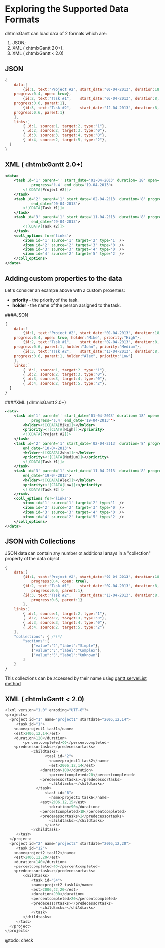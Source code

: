 Exploring the Supported Data Formats
=======================================
dhtmlxGantt can load data of 2 formats which are:

1. JSON;
2. XML ( dhtmlxGantt 2.0+).
3. XML ( dhtmlxGantt < 2.0)



JSON
-------------------------

~~~js
{
	data:[
		{id:1, text:"Project #2", start_date:"01-04-2013", duration:18, 
    progress:0.4, open: true},
		{id:2, text:"Task #1", 	  start_date:"02-04-2013", duration:8, 
    progress:0.6, parent:1},
		{id:3, text:"Task #2",    start_date:"11-04-2013", duration:8, 
    progress:0.6, parent:1}
  	],
  	links:[
  		{ id:1, source:1, target:2, type:"1"},
    	{ id:2, source:2, target:3, type:"0"},
		{ id:3, source:3, target:4, type:"0"},
		{ id:4, source:2, target:5, type:"2"},
  ]
}
~~~
XML ( dhtmlxGantt 2.0+)
---------------------------------

~~~xml
<data>
	<task id='1' parent='' start_date='01-04-2013' duration='18' open='true' 
    		progress='0.4' end_date='19-04-2013'>
    	<![CDATA[Project #2]]>
    </task>
    <task id='2' parent='1' start_date='02-04-2013' duration='8' progress='0.6' 
    		end_date='10-04-2013'>
    	<![CDATA[Task #1]]>
    </task>
    <task id='3' parent='1' start_date='11-04-2013' duration='8' progress='0.6' 
    		end_date='19-04-2013'>
    	<![CDATA[Task #2]]>
    </task>
    <coll_options for='links'>
    	<item id='1' source='1' target='2' type='1' />
        <item id='2' source='2' target='3' type='0' />
        <item id='3' source='3' target='4' type='0' />
        <item id='4' source='2' target='5' type='2' />
    </coll_options>
</data>
~~~

Adding custom properties to the data
-------------------------------
Let's consider an example above with 2 custom  properties: 

- **priority** - the priority of the task.
- **holder**  - the name of the person assigned to the task.


####JSON
~~~js
{
	data:[
		{id:1, text:"Project #2", start_date:"01-04-2013", duration:18,
    progress:0.4, open: true, holder:"Mike", priority:"High"},
		{id:2, text:"Task #1", 	  start_date:"02-04-2013", duration:8,  
    progress:0.6, parent:1, holder:"John", priority:"Medium"},
		{id:3, text:"Task #2",    start_date:"11-04-2013", duration:8, 
    progress:0.6, parent:1, holder:"Alex", priority:"Low"}
  	],
  	links:[
  		{ id:1, source:1, target:2, type:"1"},
    	{ id:2, source:2, target:3, type:"0"},
		{ id:3, source:3, target:4, type:"0"},
		{ id:4, source:2, target:5, type:"2"},
  ]
}
~~~

####XML ( dhtmlxGantt 2.0+)

~~~xml
<data>
	<task id='1' parent='' start_date='01-04-2013' duration='18' open='true' 
    		progress='0.4' end_date='19-04-2013''>
    	<holder><![CDATA[Mike]]></holder>
        <priority><![CDATA[High]]></priority>
    	<![CDATA[Project #2]]>
    </task>
    <task id='2' parent='1' start_date='02-04-2013' duration='8' progress='0.6'  
    	end_date='10-04-2013'>
    	<holder><![CDATA[John]]></holder>
        <priority><![CDATA[Medium]]></priority>
        <![CDATA[Task #1]]>
    </task>
    <task id='3' parent='1' start_date='11-04-2013' duration='8' progress='0.6' 
    	end_date='19-04-2013'>
    	<holder><![CDATA[Alex]]></holder>
        <priority><![CDATA[Low]]></priority>
        <![CDATA[Task #2]]>
    </task>
    <coll_options for='links'>
    	<item id='1' source='1' target='2' type='1' />
        <item id='2' source='2' target='3' type='0' />
        <item id='3' source='3' target='4' type='0' />
        <item id='4' source='2' target='5' type='2' />
    </coll_options>
</data>

~~~


JSON with Collections
------------------

JSON data can contain any number of additional arrays in a "collection" property of the data object.

~~~js
{
	data:[
		{id:1, text:"Project #2", start_date:"01-04-2013", duration:18, 
			progress:0.4, open: true},
		{id:2, text:"Task #1", 	  start_date:"02-04-2013", duration:8, 
			progress:0.6, parent:1},
		{id:3, text:"Task #2",    start_date:"11-04-2013", duration:8, 
			progress:0.6, parent:1}
		],
	links:[
		{ id:1, source:1, target:2, type:"1"},
		{ id:2, source:2, target:3, type:"0"},
		{ id:3, source:3, target:4, type:"0"},
		{ id:4, source:2, target:5, type:"2"}
	],
	"collections": { /*!*/
		"sections":[
			{"value":"1","label":"Simple"},
			{"value":"2","label":"Complex"},
			{"value":"3","label":"Unknown"}
		]
	}
}
~~~

This collections can be accessed by their name using [gantt.serverList method](api/gantt_serverlist.md)

##  XML ( dhtmlxGantt < 2.0)
~~~js
<?xml version="1.0" encoding="UTF-8"?>
<projects>
  <project id="1" name="project1" startdate="2006,12,14">
     <task id="1">
  	<name>project1 task1</name>
	<est>2006,12,14</est>
	<duration>120</duration>
    	<percentcompleted>60</percentcompleted>
	<predecessortasks></predecessortasks>
            <childtasks>
                  <task id="2">
                    <name>project1 task2</name>
              	    <est>2006,12,14</est>
        	    <duration>100</duration>
    	            <percentcompleted>20</percentcompleted>
        	    <predecessortasks></predecessortasks>
                    <childtasks></childtasks>
        	  </task>
                  <task id="6">
            	    <name>project1 task6</name>
	            <est>2006,12,15</est>
            	    <duration>90</duration>
        	    <percentcompleted>10</percentcompleted>
        	    <predecessortasks>2</predecessortasks>
                    <childtasks></childtasks>
                  </task>
            </childtasks>
     </task>
  </project>
  <project id="2" name="project2" startdate="2006,12,20">
     <task id="12">
	<name>project2 task12</name>
	<est>2006,12,20</est>
	<duration>140</duration>
	<percentcompleted>60</percentcompleted>
	<predecessortasks></predecessortasks>
        <childtasks>
            <task id="14">
	        <name>project2 task14</name>
       		<est>2006,12,20</est>
       		<duration>100</duration>
	        <percentcompleted>20</percentcompleted>
       		<predecessortasks></predecessortasks>
                <childtasks></childtasks>
        	</task>
        </childtasks>
     </task>
  </project>
</projects>
~~~


@todo:
	check